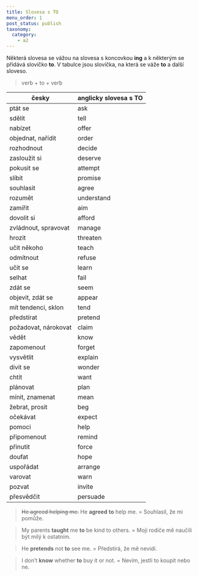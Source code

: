 ```yaml
---
title: Slovesa s TO
menu_order: 1
post_status: publish
taxonomy:
  category:
    - a2
---
```


Některá slovesa se vážou na slovesa s koncovkou **ing** a k některým se přidává slovíčko **to**. V tabulce jsou slovíčka, na která se váže **to** a další sloveso.

> verb + to + verb

| česky                | anglicky slovesa s TO |
| -------------------- | :-------------------- |
| ptát se              | ask                   |
| sdělit               | tell                  |
| nabízet              | offer                 |
| objednat, nařídit    | order                 |
| rozhodnout           | decide                |
| zasloužit si         | deserve               |
| pokusit se           | attempt               |
| slíbit               | promise               |
| souhlasit            | agree                 |
| rozumět              | understand            |
| zamířit              | aim                   |
| dovolit si           | afford                |
| zvládnout, spravovat | manage                |
| hrozit               | threaten              |
| učit někoho          | teach                 |
| odmítnout            | refuse                |
| učit se              | learn                 |
| selhat               | fail                  |
| zdát se              | seem                  |
| objevit, zdát se     | appear                |
| mít tendenci, sklon  | tend                  |
| předstírat           | pretend               |
| požadovat, nárokovat | claim                 |
| vědět                | know                  |
| zapomenout           | forget                |
| vysvětlit            | explain               |
| divit se             | wonder                |
| chtít                | want                  |
| plánovat             | plan                  |
| mínit, znamenat      | mean                  |
| žebrat, prosit       | beg                   |
| očekávat             | expect                |
| pomoci               | help                  |
| připomenout          | remind                |
| přinutit             | force                 |
| doufat               | hope                  |
| uspořádat            | arrange               |
| varovat              | warn                  |
| pozvat               | invite                |
| přesvědčit           | persuade              |

> ~~He agreed helping me.~~ He **agreed** **to** help me. = Souhlasil, že mi pomůže.

> My parents **taught** me **to** be kind to others. = Moji rodiče mě naučili být milý k ostatním.

> He **pretends** not **to** see me. = Předstírá, že mě nevidí.

> I don’t **know** whether **to** buy it or not. = Nevím, jestli to koupit nebo ne.
